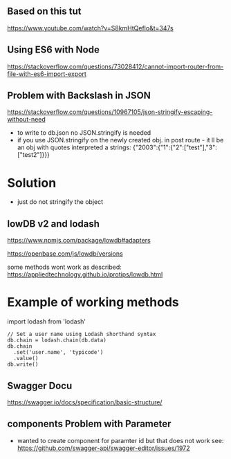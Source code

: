 ## Based on this tut
https://www.youtube.com/watch?v=S8kmHtQeflo&t=347s

## Using ES6 with Node

https://stackoverflow.com/questions/73028412/cannot-import-router-from-file-with-es6-import-export

## Problem with Backslash in JSON

https://stackoverflow.com/questions/10967105/json-stringify-escaping-without-need

- to write to db.json no JSON.stringify is needed
- if you use JSON.stringify on the newly created obj. in post route - it ll be an obj with quotes interpreted a strings: 
{\"2003\":{\"1\":{\"2\":[\"test\"],\"3\":[\"test2\"]}}} 


# Solution
- just do not stringify the object

## lowDB v2 and lodash

https://www.npmjs.com/package/lowdb#adapters

https://openbase.com/js/lowdb/versions

some methods wont work as described: https://appliedtechnology.github.io/protips/lowdb.html

# Example of working methods
import lodash from 'lodash'
```
// Set a user name using Lodash shorthand syntax
db.chain = lodash.chain(db.data)
db.chain
  .set('user.name', 'typicode')
  .value()
db.write()
```


## Swagger Docu

https://swagger.io/docs/specification/basic-structure/


## components Problem with Parameter
- wanted to create component for paramter id but that does not work
see: https://github.com/swagger-api/swagger-editor/issues/1972
